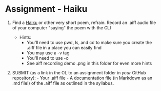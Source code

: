 # Assignment - Haiku

1. Find a [Haiku](https://www.poetryfoundation.org/learn/glossary-terms/haiku-or-hokku) or other very short poem, refrain. Record an .aiff audio file of your computer "saying" the poem with the CLI
	- Hints:
		- You'll need to use pwd, ls, and cd to make sure you create the .aiff file in a place you can easily find
		- You may use a -v tag
		- You'll need to use -o
		- See aiff recording demo .png in this folder for even more hints

3. SUBMIT (as a link in the OL to an assignment folder in *your* GitHub repository):
		- Your .aiff file
		- A documentation file (in Markdown as an .md file!) of the .aiff file as outlined in the syllabus.
